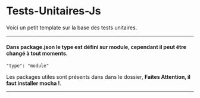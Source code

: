 # Tests-Unitaires-Js
Voici un petit template sur la base des tests unitaires.

---

#### Dans **package.json** le type est défini sur module, cependant il peut être changé à tout moments.

```
"type": "module"

```

Les packages utiles sont présents dans dans le dossier, **Faites Attention, il faut installer mocha !**.


---
